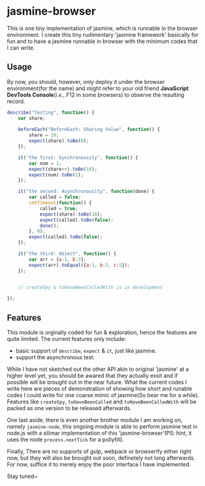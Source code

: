 # jasmine-browser

This is one tiny implementation of jasmine, which is runnable in the browser environment. I create this tiny rudimentary 'jasmine framework' basically for fun and to have a jasmine runnable in browser with the minimum codes that I can write.


## Usage
By now, you should, however, only deploy it under the browser environment(for the name) and might refer to your old friend **JavaScript DevTools Console**(*i.e.*, F12 in some browsers) to observe the resulting record.


```js
describe("Testing", function() {
	var share;
	
	beforeEach("BeforeEach: Sharing Value", function() {
		share = 18;
		expect(share).toBe(0);
	});

	it("the first: Synchronousity", function() {
		var num = 1;
		expect(share++).toBe(18);
		expect(num).toBe(1);
	});

	it("the second: Asynchronousity", function(done) {
		var called = false;
		setTimeout(function() {
			called = true;
			expect(share).toBe(18);
			expect(called).toBe(false);
			done();
		}, 0);
		expect(called).toBe(false);
	});

	it("the third: Object", function() {
		var arr = {a:1, b:2};
		expect(arr).toEqual({a:1, b:3, c:5});
	});
	

	// createSpy & toHaveBeenCalledWith is in development

});
```


## Features
This module is orginally coded for fun & exploration, hence the features are quite limited. The current features only include: 

- basic support of `describe`, `expect` & `it`, just like jasmine. 
- support the asynchronous test.


While I have not sketched out the other API akin to original 'jasmine' at a higher level yet, you should be awared that they actually exsit and if possible will be brought out in the near future. What the current codes I write here are pieces of demonstration of showing how short and runable codes I could write for one coarse mimic of jasmine(So bear me for a while). Features like `createSpy`, `toHaveBeenCalled` and `toHaveBeenCalledWith` will be packed as one version to be released afterwards. 

One last aside, there is even another brother module I am working on, namely `jasmine-node`, this ongoing module is able to perform jasmine test in node.js with a silimar implementation of this 'jasmine-browser'(PS: hint, it uses the node `process.nextTick` for a pollyfill). 

Finally, There are no supports of gulp, webpack or browserify either right now, but they will also be brought out soon, definetely not long afterwards. For now, suffice it to merely enjoy the poor interface I have implemented. 

Stay tuned~

